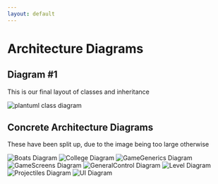 ```yaml
---
layout: default
---
```


# Architecture Diagrams

## Diagram #1
This is our final layout of classes and inheritance

![plantuml class diagram](/img/abstract_architecture_names_only.png)

## Concrete Architecture Diagrams

These have been split up, due to the image being too large otherwise

![Boats Diagram](/img/concrete/Boats.png)
![College Diagram](/img/concrete/College.png)
![GameGenerics Diagram](/img/concrete/GameGenerics.png)
![GameScreens Diagram](/img/concrete/GameScreens.png)
![GeneralControl Diagram](/img/concrete/GeneralControl.png)
![Level Diagram](/img/concrete/Level.png)
![Projectiles Diagram](/img/concrete/Projectiles.png)
![UI Diagram](/img/concrete/UI.png)
